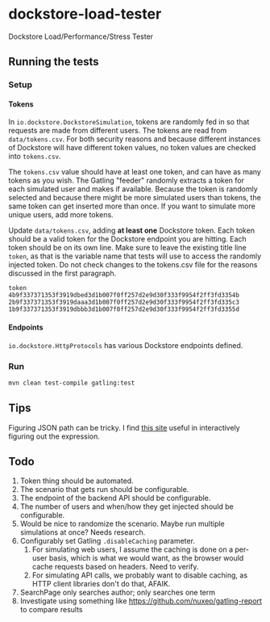 # dockstore-load-tester
Dockstore Load/Performance/Stress Tester

## Running the tests

### Setup

#### Tokens
In `io.dockstore.DockstoreSimulation`, tokens are randomly fed in so that requests
are made from different users. The tokens are read from `data/tokens.csv`. For both security
reasons and because different instances of Dockstore will have different token values,
no token values are checked into `tokens.csv`.

The `tokens.csv` value should have at least one token, and can have as many tokens as you
wish. The Gatling "feeder" randomly extracts a token for each simulated user and
makes if available. Because the token is randomly selected and because there might
be more simulated users than tokens, the same token can get inserted more than once. If
you want to simulate more unique users, add more tokens.

Update `data/tokens.csv`, adding **at least one** Dockstore token. Each token
should be a valid token for the Dockstore endpoint you are hitting. Each token should
be on its own line. Make sure to leave the existing title line `token`, as that is the
variable name that tests will use to access the randomly injected token. Do not check changes
to the tokens.csv file for the reasons discussed in the first paragraph.
```csv
token
4b9f337371353f3919dbed3d1b007f0ff257d2e9d30f333f9954f2ff3fd3354b
2b9f337371353f3919daaa3d1b007f0ff257d2e9d30f333f9954f2ff3fd335c3
1b9f337371353f3919dbbb3d1b007f0ff257d2e9d30f333f9954f2ff3fd3355d
```


#### Endpoints

`io.dockstore.HttpProtocols` has various Dockstore endpoints defined.

### Run

```bash
mvn clean test-compile gatling:test
```

## Tips

Figuring JSON path can be tricky. I find [this site](http://jsonpath.herokuapp.com/) useful in interactively figuring out the
expression.

## Todo

1. Token thing should be automated.
2. The scenario that gets run should be configurable.
3. The endpoint of the backend API should be configurable.
4. The number of users and when/how they get injected should be configurable.
5. Would be nice to randomize the scenario. Maybe run multiple simulations at once? Needs research.
6. Configurably set Gatling `.disableCaching` parameter.
   1. For simulating web users, I assume the caching is done
on a per-user basis, which is what we would want, as the browser would cache requests based on headers. Need to verify.
   2. For simulating API calls, we probably want to disable caching, as HTTP client libraries don't do that, AFAIK.
7. SearchPage only searches author; only searches one term
8. Investigate using something like https://github.com/nuxeo/gatling-report to compare results

